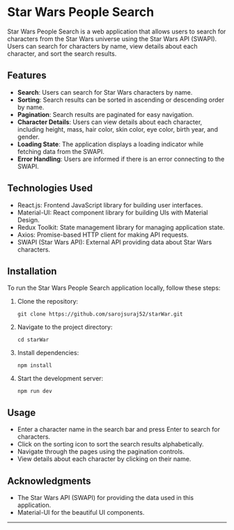 # Star Wars People Search

Star Wars People Search is a web application that allows users to search for characters from the Star Wars universe using the Star Wars API (SWAPI). Users can search for characters by name, view details about each character, and sort the search results.

## Features

- **Search**: Users can search for Star Wars characters by name.
- **Sorting**: Search results can be sorted in ascending or descending order by name.
- **Pagination**: Search results are paginated for easy navigation.
- **Character Details**: Users can view details about each character, including height, mass, hair color, skin color, eye color, birth year, and gender.
- **Loading State**: The application displays a loading indicator while fetching data from the SWAPI.
- **Error Handling**: Users are informed if there is an error connecting to the SWAPI.

## Technologies Used

- React.js: Frontend JavaScript library for building user interfaces.
- Material-UI: React component library for building UIs with Material Design.
- Redux Toolkit: State management library for managing application state.
- Axios: Promise-based HTTP client for making API requests.
- SWAPI (Star Wars API): External API providing data about Star Wars characters.

## Installation

To run the Star Wars People Search application locally, follow these steps:

1. Clone the repository:

   ```
   git clone https://github.com/sarojsuraj52/starWar.git
   ```

2. Navigate to the project directory:

   ```
   cd starWar
   ```

3. Install dependencies:

   ```
   npm install
   ```

4. Start the development server:

   ```
   npm run dev
   ```

## Usage

- Enter a character name in the search bar and press Enter to search for characters.
- Click on the sorting icon to sort the search results alphabetically.
- Navigate through the pages using the pagination controls.
- View details about each character by clicking on their name.


## Acknowledgments

- The Star Wars API (SWAPI) for providing the data used in this application.
- Material-UI for the beautiful UI components.

---
